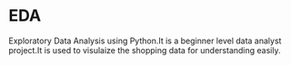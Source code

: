 # EDA
Exploratory Data Analysis using Python.It is a beginner level data analyst project.It is used to visulaize the shopping data for understanding easily. 
